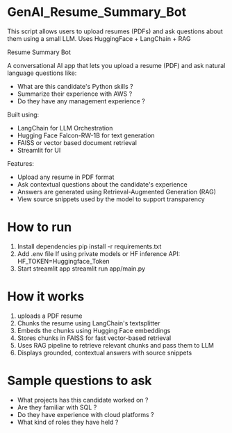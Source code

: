 # GenAI_Resume_Summary_Bot
This script allows users to upload resumes (PDFs) and ask questions about them using a small LLM. Uses HuggingFace + LangChain + RAG 


Resume Summary Bot

A conversational AI app that lets you upload a resume (PDF) and ask natural language questions like:
- What are this candidate's Python skills ?
- Summarize their experience with AWS ?
- Do they have any management experience ?

Built using:
- LangChain for LLM Orchestration
- Hugging Face Falcon-RW-1B for text generation
- FAISS or vector based document retrieval
- Streamlit for UI


Features:
- Upload any resume in PDF format
- Ask contextual questions about the candidate's experience
- Answers are generated using Retrieval-Augmented Generation (RAG)
- View source snippets used by the model to support transparency



# How to run
1. Install dependencies
  pip install -r requirements.txt
2. Add .env file
  If using private models or HF inference API:
 HF_TOKEN=Huggingface_Token
3. Start streamlit app
  streamlit run app/main.py


# How it works

1. uploads a PDF resume
2. Chunks the resume using LangChain's textsplitter
3. Embeds the chunks using Hugging Face embeddings
4. Stores chunks in FAISS for fast vector-based retrieval
5. Uses RAG pipeline to retrieve relevant chunks and pass them to LLM
6. Displays grounded, contextual answers with source snippets


# Sample questions to ask
- What projects has this candidate worked on ?
- Are they familiar with SQL ?
- Do they have experience with cloud platforms ?
- What kind of roles they have held ?



